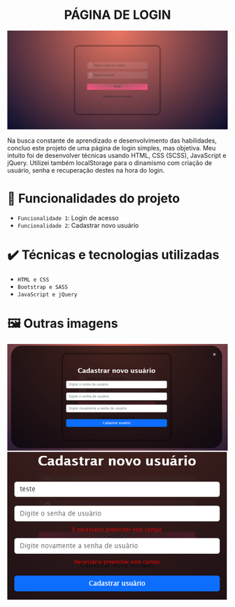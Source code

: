 <h1 align="center"> PÁGINA DE LOGIN </h1>

![Tela principal](https://github.com/williamsemmler/paginaLogin/blob/main/assets/readme/pagina_principal.png)

Na busca constante de aprendizado e desenvolvimento das habilidades, concluo este projeto de uma página de login simples, mas objetiva. Meu intuito foi de desenvolver técnicas usando HTML, CSS (SCSS), JavaScript e jQuery. Utilizei também localStorage para o dinamismo com criação de usuário, senha e recuperação destes na hora do login.


# 🔨 Funcionalidades do projeto

- `Funcionalidade 1`: Login de acesso
- `Funcionalidade 2`: Cadastrar novo usuário


# ✔️ Técnicas e tecnologias utilizadas

- ``HTML e CSS``
- ``Bootstrap e SASS``
- ``JavaScript e jQuery``

# 🖼️ Outras imagens
![Cadastro novo Usuário](https://github.com/williamsemmler/paginaLogin/blob/main/assets/readme/cadastro_novo_usuario.png)
![Erro: Falta de preenchimento](https://github.com/williamsemmler/paginaLogin/blob/main/assets/readme/erro_falta_preenchimento.png)
